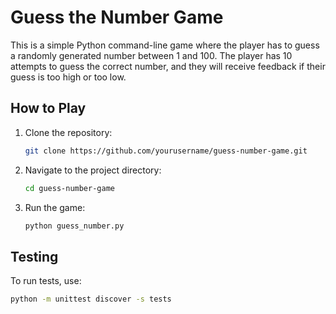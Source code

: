 # Guess the Number Game

This is a simple Python command-line game where the player has to guess a randomly generated number between 1 and 100. The player has 10 attempts to guess the correct number, and they will receive feedback if their guess is too high or too low.

## How to Play

1. Clone the repository:
    ```bash
    git clone https://github.com/yourusername/guess-number-game.git
    ```

2. Navigate to the project directory:
    ```bash
    cd guess-number-game
    ```

3. Run the game:
    ```bash
    python guess_number.py
    ```

## Testing

To run tests, use:
```bash
python -m unittest discover -s tests

